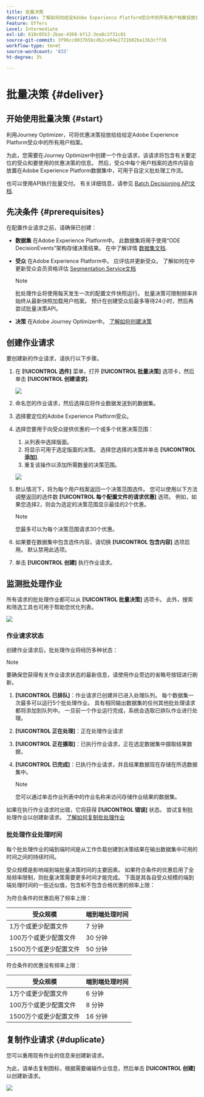 ```yaml
---
title: 批量决策
description: 了解如何向给定Adobe Experience Platform受众中的所有用户档案投放优惠决策。
Feature: Offers
Level: Intermediate
exl-id: 810c05b3-2bae-4368-bf12-3ea8c2f31c01
source-git-commit: 3f96cc0037b5bcdb2ce94e2721b02ba13b3cff36
workflow-type: tm+mt
source-wordcount: '833'
ht-degree: 3%

---
```


# 批量决策 {#deliver}

## 开始使用批量决策 {#start}

利用Journey Optimizer，可将优惠决策投放给给给定Adobe Experience Platform受众中的所有用户档案。

为此，您需要在Journey Optimizer中创建一个作业请求，该请求将包含有关要定位的受众和要使用的优惠决策的信息。 然后，受众中每个用户档案的选件内容会放置在Adobe Experience Platform数据集中，可用于自定义批处理工作流。

也可以使用API执行批量交付。 有关详细信息，请参见 [Batch Decisioning API文档](api-reference/offer-delivery-api/batch-decisioning-api.md).

## 先决条件 {#prerequisites}

在配置作业请求之前，请确保已创建：

* **数据集** 在Adobe Experience Platform中。 此数据集将用于使用“ODE DecisionEvents”架构存储决策结果。 在中了解详情 [数据集文档](https://experienceleague.adobe.com/docs/experience-platform/catalog/datasets/overview.html?lang=zh-Hans).

* **受众** 在Adobe Experience Platform中。 应评估并更新受众。 了解如何在中更新受众会员资格评估 [Segmentation Service文档](http://www.adobe.com/go/segmentation-overview-en)

  >[!NOTE]
  >
  >批处理作业将使用每天发生一次的配置文件快照运行。 批量决策可限制频率并始终从最新快照加载用户档案。 预计在创建受众后最多等待24小时，然后再尝试批量决策API。

* **决策** 在Adobe Journey Optimizer中。 [了解如何创建决策](offer-activities/create-offer-activities.md)

<!-- in API doc, remove these info and add ref here-->

## 创建作业请求

要创建新的作业请求，请执行以下步骤。

1. 在 **[!UICONTROL 选件]** 菜单，打开 **[!UICONTROL 批量决策]** 选项卡，然后单击 **[!UICONTROL 创建请求]**.

   ![](assets/batch-create.png)

1. 命名您的作业请求，然后选择应将作业数据发送到的数据集。

1. 选择要定位的Adobe Experience Platform受众。

1. 选择您要用于向受众提供优惠的一个或多个优惠决策范围：
   1. 从列表中选择版面。
   1. 将显示可用于选定版面的决策。 选择您选择的决策并单击 **[!UICONTROL 添加]**.
   1. 重复该操作以添加所需数量的决策范围。

   ![](assets/batch-decision.png)

1. 默认情况下，将为每个用户档案返回一个决策范围选件。 您可以使用以下方法调整返回的选件数 **[!UICONTROL 每个配置文件的请求优惠]** 选项。 例如，如果您选择2，则会为选定的决策范围显示最佳的2个优惠。

   >[!NOTE]
   >
   >您最多可以为每个决策范围请求30个优惠。

1. 如果要在数据集中包含选件内容，请切换 **[!UICONTROL 包含内容]** 选项启用。 默认禁用此选项。

1. 单击 **[!UICONTROL 创建]** 执行作业请求。

## 监测批处理作业

所有请求的批处理作业都可以从 **[!UICONTROL 批量决策]** 选项卡。 此外，搜索和筛选工具也可用于帮助您优化列表。

![](assets/batch-list.png)

### 作业请求状态

创建作业请求后，批处理作业将经历多种状态：

>[!NOTE]
>
>要确保您获得有关作业请求状态的最新信息，请使用作业旁边的省略号按钮进行刷新。

1. **[!UICONTROL 已排队]**：作业请求已创建并已进入处理队列。 每个数据集一次最多可以运行5个批处理作业。 具有相同输出数据集的任何其他批处理请求都将添加到队列中。 一旦前一个作业运行完成，系统会选取已排队作业进行处理。
1. **[!UICONTROL 正在处理]**：正在处理作业请求
1. **[!UICONTROL 正在摄取]**：已执行作业请求，正在选定数据集中摄取结果数据，
1. **[!UICONTROL 已完成]**：已执行作业请求，并且结果数据现在存储在所选数据集中。

   >[!NOTE]
   >
   >您可以通过单击作业列表中的作业名称来访问存储作业结果的数据集。

如果在执行作业请求时出错，它将获得 **[!UICONTROL 错误]** 状态。 尝试复制批处理作业以创建新请求。 [了解如何复制批处理作业](#duplicate)

### 批处理作业处理时间

每个批处理作业的端到端时间是从工作负载创建到决策结果在输出数据集中可用的时间之间的持续时间。

受众规模是影响端到端批量决策时间的主要因素。 如果符合条件的优惠启用了全局频率限制，则批量决策需要更多时间才能完成。 下面是其各自受众规模的端到端处理时间的一些近似值，包含和不包含合格优惠的频率上限：

为符合条件的优惠启用了频率上限：

| 受众规模 | 端到端处理时间 |
|--------------|----------------------------|
| 1万个或更少配置文件 | 7 分钟 |
| 100万个或更少配置文件 | 30 分钟 |
| 1500万个或更少配置文件 | 50 分钟 |

符合条件的优惠没有频率上限：

| 受众规模 | 端到端处理时间 |
|--------------|----------------------------|
| 1万个或更少配置文件 | 6 分钟 |
| 100万个或更少配置文件 | 8 分钟 |
| 1500万个或更少配置文件 | 16 分钟 |

## 复制作业请求 {#duplicate}

您可以重用现有作业的信息来创建新请求。

为此，请单击复制图标，根据需要编辑作业信息，然后单击 **[!UICONTROL 创建]** 以创建新请求。

![](assets/batch-duplicate.png)
